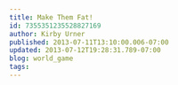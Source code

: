 ```yaml
---
title: Make Them Fat!
id: 7355351235528827169
author: Kirby Urner
published: 2013-07-11T13:10:00.006-07:00
updated: 2013-07-12T19:28:31.789-07:00
blog: world_game
tags: 
---
```


